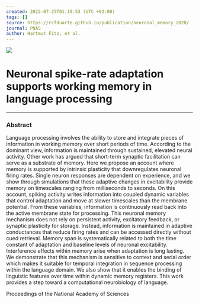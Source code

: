 ```yaml
---
created: 2022-07-25T01:19:53 (UTC +02:00)
tags: []
source: https://rcfduarte.github.io/publication/neuronal_memory_2020/
journal: PNAS
author: Hartmut Fitz, et al.
---
```

![](https://rcfduarte.github.io/publication/neuronal_memory_2020/featured.png)
# Neuronal spike-rate adaptation supports working memory in language processing

---
### Abstract

Language processing involves the ability to store and integrate pieces of information in working memory over short periods of time. According to the dominant view, information is maintained through sustained, elevated neural activity. Other work has argued that short-term synaptic facilitation can serve as a substrate of memory. Here we propose an account where memory is supported by intrinsic plasticity that downregulates neuronal firing rates. Single neuron responses are dependent on experience, and we show through simulations that these adaptive changes in excitability provide memory on timescales ranging from milliseconds to seconds. On this account, spiking activity writes information into coupled dynamic variables that control adaptation and move at slower timescales than the membrane potential. From these variables, information is continuously read back into the active membrane state for processing. This neuronal memory mechanism does not rely on persistent activity, excitatory feedback, or synaptic plasticity for storage. Instead, information is maintained in adaptive conductances that reduce firing rates and can be accessed directly without cued retrieval. Memory span is systematically related to both the time constant of adaptation and baseline levels of neuronal excitability. Interference effects within memory arise when adaptation is long lasting. We demonstrate that this mechanism is sensitive to context and serial order which makes it suitable for temporal integration in sequence processing within the language domain. We also show that it enables the binding of linguistic features over time within dynamic memory registers. This work provides a step toward a computational neurobiology of language.


Proceedings of the National Academy of Sciences
